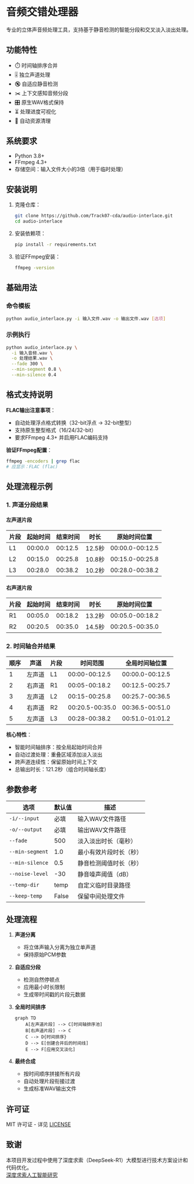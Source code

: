 # 音频交错处理器

专业的立体声音频处理工具，支持基于静音检测的智能分段和交叉淡入淡出处理。

## 功能特性

- ⏱️ 时间轴排序合并
- 🎚️ 独立声道处理
- 🔇 自适应静音检测
- ✂️ 上下文感知音频分段
- 🎛️ 原生WAV格式保持
- ⏳ 处理进度可视化
- 🧹 自动资源清理

## 系统要求

- Python 3.8+
- FFmpeg 4.3+
- 存储空间：输入文件大小的3倍（用于临时处理）

## 安装说明

1. 克隆仓库：

    ```bash
    git clone https://github.com/Track07-cda/audio-interlace.git
    cd audio-interlace
    ```

2. 安装依赖项：

    ```bash
    pip install -r requirements.txt
    ```

3. 验证FFmpeg安装：

    ```bash
    ffmpeg -version
    ```

## 基础用法

### 命令模板

```bash
python audio_interlace.py -i 输入文件.wav -o 输出文件.wav [选项]
```

### 示例执行

```bash
python audio_interlace.py \
  -i 输入音频.wav \
  -o 处理结果.wav \
  --fade 300 \
  --min-segment 0.8 \
  --min-silence 0.4
```

## 格式支持说明

**FLAC输出注意事项**：

- 自动处理浮点格式转换（32-bit浮点 → 32-bit整型）
- 支持原生整型格式（16/24/32-bit）
- 要求FFmpeg 4.3+ 并启用FLAC编码支持

**验证FFmpeg配置**：

```bash
ffmpeg -encoders | grep flac
# 应显示：FLAC (flac) 
```

## 处理流程示例

### 1. 声道分段结果

#### 左声道片段

| 片段 | 起始时间 | 结束时间 | 时长   | 原始时间位置       |
|-----|----------|----------|--------|--------------------|
| L1  | 00:00.0  | 00:12.5  | 12.5秒 | 00:00.0-00:12.5   |
| L2  | 00:15.0  | 00:25.8  | 10.8秒 | 00:15.0-00:25.8   |
| L3  | 00:28.0  | 00:38.2  | 10.2秒 | 00:28.0-00:38.2   |

#### 右声道片段

| 片段 | 起始时间 | 结束时间 | 时长   | 原始时间位置       |
|-----|----------|----------|--------|--------------------|
| R1  | 00:05.0  | 00:18.2  | 13.2秒 | 00:05.0-00:18.2   |
| R2  | 00:20.5  | 00:35.0  | 14.5秒 | 00:20.5-00:35.0   |

### 2. 时间轴合并结果

| 顺序 | 声道  | 片段 | 时间范围        | 全局时间轴位置      |
|-----|-------|-----|-----------------|---------------------|
| 1   | 左声道 | L1  | 00:00-00:12.5   | 00:00.0-00:12.5    |
| 2   | 右声道 | R1  | 00:05-00:18.2   | 00:12.5-00:25.7    |
| 3   | 左声道 | L2  | 00:15-00:25.8   | 00:25.7-00:36.5    |
| 4   | 右声道 | R2  | 00:20.5-00:35.0 | 00:36.5-00:51.0    |
| 5   | 左声道 | L3  | 00:28-00:38.2   | 00:51.0-01:01.2    |

**核心特性**：

- 智能时间轴排序：按全局起始时间合并
- 自动过渡处理：重叠区域添加淡入淡出
- 跨声道连续性：保留原始时间上下文
- 总输出时长：121.2秒（组合时间轴长度）

## 参数参考

| 选项              | 默认值  | 描述                       |
|-------------------|---------|----------------------------|
| `-i/--input`      | 必填    | 输入WAV文件路径            |
| `-o/--output`     | 必填    | 输出WAV文件路径            |
| `--fade`          | 500     | 淡入淡出时长（毫秒）       |
| `--min-segment`   | 1.0     | 最小有效片段时长（秒）     |
| `--min-silence`   | 0.5     | 静音检测阈值时长（秒）     |
| `--noise-level`   | -30     | 静音噪声阈值（dB）         |
| `--temp-dir`      | temp    | 自定义临时目录路径         |
| `--keep-temp`     | False   | 保留中间处理文件           |

## 处理流程

1. **声道分离**  
   - 将立体声输入分离为独立单声道
   - 保持原始PCM参数

2. **自适应分段**  
   - 检测自然停顿点
   - 应用最小时长限制
   - 生成带时间戳的片段元数据

3. **全局时间排序**  

   ```mermaid
   graph TD
       A[左声道片段] --> C[时间轴排序池]
       B[右声道片段] --> C
       C --> D{时间排序}
       D --> E[创建合并后的时间线]
       E --> F[应用交叉淡化]
   ```

4. **最终合成**  
   - 按时间顺序拼接所有片段
   - 自动处理片段衔接过渡
   - 生成标准WAV输出文件

## 许可证

MIT 许可证 - 详见 [LICENSE](LICENSE)

## 致谢

本项目开发过程中使用了深度求索（DeepSeek-R1）大模型进行技术方案设计和代码优化。  
[深度求索人工智能研究](https://www.deepseek.com)
